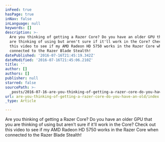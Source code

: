 ```yaml
---
inFeed: true
hasPage: true
inNav: false
inLanguage: null
keywords: []
description: >-
  Are you thinking of getting a Razer Core? Do you have an older GPU that you
  are thinking of using but aren't sure if it'll work in the Core? Check out
  this video to see if my AMD Radeon HD 5750 works in the Razer Core when
  connected to the Razer Blade Stealth!
datePublished: '2016-07-16T21:45:19.342Z'
dateModified: '2016-07-16T21:45:06.210Z'
title: ''
author: []
authors: []
publisher: null
starred: false
sourcePath: >-
  _posts/2016-07-16-are-you-thinking-of-getting-a-razer-core-do-you-have-an-old.md
url: are-you-thinking-of-getting-a-razer-core-do-you-have-an-old/index.html
_type: Article

---
```

Are you thinking of getting a Razer Core? Do you have an older GPU that you are thinking of using but aren't sure if it'll work in the Core? Check out this video to see if my AMD Radeon HD 5750 works in the Razer Core when connected to the Razer Blade Stealth!